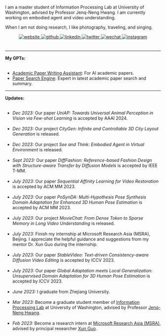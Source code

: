 I am a master student of Information Processing Lab at University of Washington, advised by Professor Jenq-Neng Hwang. I am currently working on embodied agent and video understanding.

When I am not doing research, I like photography, traveling, and singing.

<div align="center">
<a href="https://rese1f.github.io/" target="_blank">
<img src=https://img.shields.io/badge/home-%239cf.svg?&style=for-the-badge&logo=github&logoColor=white alt=website style="margin-bottom: 5px;" />
</a>
<a href="https://github.com/rese1f" target="_blank">
<img src=https://img.shields.io/badge/github-%2324292e.svg?&style=for-the-badge&logo=github&logoColor=white alt=github style="margin-bottom: 5px;" />
</a>
<a href="https://linkedin.com/in/wenhao-chai-658274238/" target="_blank">
<img src=https://img.shields.io/badge/linkedin-%231E77B5.svg?&style=for-the-badge&logo=linkedin&logoColor=white alt=linkedin style="margin-bottom: 5px;" />
</a>
<a href="https://twitter.com/re5e1f" target="_blank">
<img src=https://img.shields.io/badge/twitter-%232E87FB.svg?&style=for-the-badge&logo=twitter&logoColor=white alt=twitter style="margin-bottom: 5px;" />
 <a href="./src/wechat.jpg" target="_blank">
<img src=https://img.shields.io/badge/wechat-%a3c62b.svg?&style=for-the-badge&logo=wechat&logoColor=white alt=wechat style="margin-bottom: 5px;" />
</a>  
<a href="https://www.instagram.com/rese1f/" target="_blank">
<img src=https://img.shields.io/badge/instagram-e1306c.svg?&style=for-the-badge&logo=instagram&logoColor=white alt=instagram style="margin-bottom: 5px;" />
</a>  
</div>

<br>

<hr style="height:2px;border-width:0;color:gray;background-color:gray">
<b><i class="fa-solid fa-pen-to-square" style="font-size:24px"></i> My GPTs:</b><br><br>

- [Academic Paper Writing Assistant](https://chat.openai.com/g/g-3JjMSVsuP-academic-paper-writing-assistant): For AI academic papers.
- [Paper Search Engine](https://chat.openai.com/g/g-9v5gHG9Bo-paper-search-engine): Expert in latest academic paper search and summary.

<hr style="height:2px;border-width:0;color:gray;background-color:gray">
<b><i class="fa-solid fa-pen-to-square" style="font-size:24px"></i> Updates:</b>

<br>
<br>

<ul>
	<li><i>Dec 2023:</i>
		Our paper <i>UniAP: Towards Universal Animal Perception in Vision via Few-shot Learning</i> is accepted by AAAI 2024.
	</li><br>
	<li><i>Dec 2023:</i>
		Our project <i>CityGen: Infinite and Controllable 3D City Layout Generation</i> is released.
	</li><br>
	<li><i>Dec 2023:</i> 
		Our project <i>See and Think: Embodied Agent in Virtual Environment</i> is released.
	</li><br>
	<li><i>Sept 2023:</i> 
		Our paper <i>DiffFashion: Reference-based Fashion Design with Structure-aware Transfer by Diffusion Models</i> is accepted by IEEE T-MM.
	</li><br>
	<li><i>July 2023:</i> 
		Our paper <i>Sequential Affinity Learning for Video Restoration</i> is accepted by ACM MM 2023.
	</li><br>
	<li><i>July 2023:</i> 
		Our paper <i>PoSynDA: Multi-Hypothesis Pose Synthesis Domain Adaptation for Enhanced 3D Human Pose Estimation</i> is accepted by ACM MM 2023.
	</li><br>
	<li><i>July 2023:</i>
		Our project <i>MovieChat: From Dense Token to Sparse Memory in Long Video Understanding</i> is released.
	</li><br>
	<li><i>July 2023:</i> Finish my internship at Microsoft Research Asia (MSRA), Beijing. I appreciate the helpful guidance and suggestions from my mentor Dr. Xun Guo during the internship.
	</li><br>
	<li><i>July 2023:</i> 
		Our paper <i>StableVideo: Text-driven Consistency-aware Diffusion Video Editing</i> is accepted by ICCV 2023.
	</li><br>
	<li><i>July 2023:</i> 
		Our paper <i>Global Adaptation meets Local Generalization: Unsupervised Domain Adaptation for 3D Human Pose Estimation</i> is accepted by ICCV 2023.
	</li><br>
	<li><i>June 2023:</i> I graduate from Zhejiang University.
	</li><br>
	<li><i>Mar 2023:</i> Become a graduate student member of <a href="https://ipl-uw.github.io/">Information Processing Lab</a> at University of Washington, advised by Professor <a href="https://people.ece.uw.edu/hwang/">Jenq-Neng Hwang</a>.
	</li><br>
	<li><i>Feb 2023:</i> Become a research intern at <a href="https://www.msra.cn/">Microsoft Research Asia (MSRA)</a>, advised by principal researcher <a href="https://scholar.google.com/citations?user=Ow4R8-EAAAAJ&hl=en&oi=ao">Xun Guo</a>.
	</li><br>
</ul>

